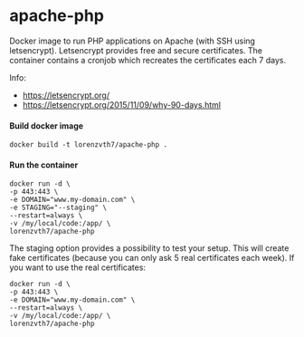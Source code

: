 # apache-php
Docker image to run PHP applications on Apache (with SSH using letsencrypt). 
Letsencrypt provides free and secure certificates.
The container contains a cronjob which recreates the certificates each 7 days.

Info:
- https://letsencrypt.org/
- https://letsencrypt.org/2015/11/09/why-90-days.html

#### Build docker image
```
docker build -t lorenzvth7/apache-php .
```

#### Run the container
```
docker run -d \
-p 443:443 \
-e DOMAIN="www.my-domain.com" \
-e STAGING="--staging" \
--restart=always \
-v /my/local/code:/app/ \
lorenzvth7/apache-php
```

The staging option provides a possibility to test your setup. This will create fake certificates (because you can only ask 5 real certificates each week).
If you want to use the real certificates:

```
docker run -d \
-p 443:443 \
-e DOMAIN="www.my-domain.com" \
--restart=always \
-v /my/local/code:/app/ \
lorenzvth7/apache-php
```
